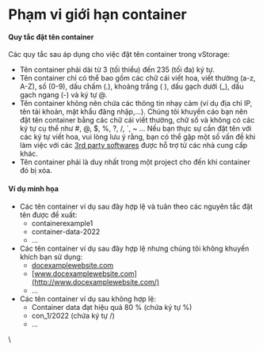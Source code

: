 # Phạm vi giới hạn container

#### Quy tắc đặt tên container <a href="#phamvigioihancontainer-quytacdattencontainer" id="phamvigioihancontainer-quytacdattencontainer"></a>

Các quy tắc sau áp dụng cho việc đặt tên container trong vStorage:

* Tên container phải dài từ 3 (tối thiểu) đến 235 (tối đa) ký tự.
* Tên container chỉ có thể bao gồm các chữ cái viết hoa, viết thường (a-z, A-Z), số (0-9), dấu chấm (.), khoảng trắng ( ), dấu gạch dưới (\_), dấu gạch ngang (-) và ký tự @.
* Tên container không nên chứa các thông tin nhạy cảm (ví dụ địa chỉ IP, tên tài khoản, mật khẩu đăng nhập,...). Chúng tôi khuyến cáo bạn nên đặt tên container bằng các chữ cái viết thường, chữ số và không có các ký tự cụ thể như #, @, $, %, ?, /, \`, \~ ... Nếu bạn thực sự cần đặt tên với các ký tự viết hoa, vui lòng lưu ý rằng, bạn có thể gặp một số vấn đề khi làm việc với các [3rd party softwares](https://docs.vngcloud.vn/display/VV/3rd+party+softwares) được hỗ trợ từ các nhà cung cấp khác.
* Tên container phải là duy nhất trong một project cho đến khi container đó bị xóa.&#x20;

#### Ví dụ minh họa <a href="#phamvigioihancontainer-viduminhhoa" id="phamvigioihancontainer-viduminhhoa"></a>

* Các tên container ví dụ sau đây hợp lệ và tuân theo các nguyên tắc đặt tên được đề xuất:
  * containerexample1
  * container-data-2022
  * ...
* Các tên container ví dụ sau đây hợp lệ nhưng chúng tôi không khuyến khích bạn sử dụng:
  * [docexamplewebsite.com](http://docexamplewebsite.com/)
  * [www.docexamplewebsite.com](http://www.docexamplewebsite.com/)
  * ...
* Các tên container ví dụ sau không hợp lệ:
  * Container data đạt hiệu quả 80 % (chứa ký tự %)
  * con\_1/2022 (chứa ký tự /)
  * ...

\
